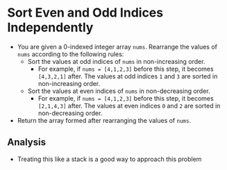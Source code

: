 # Sort Even and Odd Indices Independently
- You are given a 0-indexed integer array `nums`. Rearrange the values of `nums` according to the following rules:
  - Sort the values at odd indices of `nums` in non-increasing order.
    - For example, if `nums = [4,1,2,3]` before this step, it becomes `[4,3,2,1]` after. The values at odd indices `1` and `3` are sorted in non-increasing order.
  - Sort the values at even indices of `nums` in non-decreasing order.
    - For example, if `nums = [4,1,2,3]` before this step, it becomes `[2,1,4,3]` after. The values at even indices `0` and `2` are sorted in non-decreasing order.
- Return the array formed after rearranging the values of `nums`.

## Analysis
- Treating this like a stack is a good way to approach this problem
